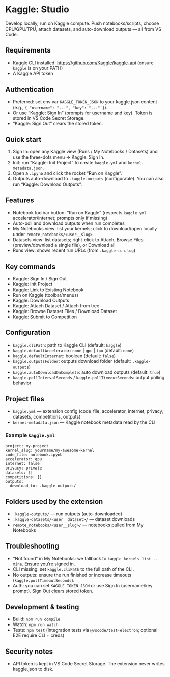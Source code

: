 # Kaggle: Studio

Develop locally, run on Kaggle compute. Push notebooks/scripts, choose CPU/GPU/TPU, attach datasets, and auto-download outputs — all from VS Code.

## Requirements
- Kaggle CLI installed: https://github.com/Kaggle/kaggle-api (ensure `kaggle` is on your PATH)
- A Kaggle API token

## Authentication
- Preferred: set env var `KAGGLE_TOKEN_JSON` to your kaggle.json content (e.g., `{ "username": "...", "key": "..." }`).
- Or use “Kaggle: Sign In” (prompts for username and key). Token is stored in VS Code Secret Storage.
- “Kaggle: Sign Out” clears the stored token.

## Quick start
1) Sign In: open any Kaggle view (Runs / My Notebooks / Datasets) and use the three-dots menu → Kaggle: Sign In.
2) Init: run “Kaggle: Init Project” to create `kaggle.yml` and `kernel-metadata.json`.
3) Open a `.ipynb` and click the rocket “Run on Kaggle”.
4) Outputs auto-download to `.kaggle-outputs` (configurable). You can also run “Kaggle: Download Outputs”.

## Features
- Notebook toolbar button: “Run on Kaggle” (respects `kaggle.yml` accelerator/internet; prompts only if missing)
- Auto-poll and download outputs when run completes
- My Notebooks view: list your kernels; click to download/open locally under `remote_notebooks/<user__slug>`
- Datasets view: list datasets; right-click to Attach, Browse Files (preview/download a single file), or Download all
- Runs view: shows recent run URLs (from `.kaggle-run.log`)

## Key commands
- Kaggle: Sign In / Sign Out
- Kaggle: Init Project
- Kaggle: Link to Existing Notebook
- Run on Kaggle (toolbar/menus)
- Kaggle: Download Outputs
- Kaggle: Attach Dataset / Attach from tree
- Kaggle: Browse Dataset Files / Download Dataset
- Kaggle: Submit to Competition

## Configuration
- `kaggle.cliPath`: path to Kaggle CLI (default: `kaggle`)
- `kaggle.defaultAccelerator`: `none` | `gpu` | `tpu` (default: `none`)
- `kaggle.defaultInternet`: boolean (default: `false`)
- `kaggle.outputsFolder`: outputs download folder (default: `.kaggle-outputs`)
- `kaggle.autoDownloadOnComplete`: auto download outputs (default: `true`)
- `kaggle.pollIntervalSeconds` / `kaggle.pollTimeoutSeconds`: output polling behavior

## Project files
- `kaggle.yml` — extension config (code_file, accelerator, internet, privacy, datasets, competitions, outputs)
- `kernel-metadata.json` — Kaggle notebook metadata read by the CLI

### Example `kaggle.yml`
```
project: my-project
kernel_slug: yourname/my-awesome-kernel
code_file: notebook.ipynb
accelerator: gpu
internet: false
privacy: private
datasets: []
competitions: []
outputs:
  download_to: .kaggle-outputs/
```

## Folders used by the extension
- `.kaggle-outputs/` — run outputs (auto-downloaded)
- `.kaggle-datasets/<user__dataset>/` — dataset downloads
- `remote_notebooks/<user__slug>/` — notebooks pulled from My Notebooks

## Troubleshooting
- “Not found” in My Notebooks: we fallback to `kaggle kernels list --mine`. Ensure you’re signed in.
- CLI missing: set `kaggle.cliPath` to the full path of the CLI.
- No outputs: ensure the run finished or increase timeouts (`kaggle.pollTimeoutSeconds`).
- Auth: you can set `KAGGLE_TOKEN_JSON` or use Sign In (username/key prompt). Sign Out clears stored token.

## Development & testing
- Build: `npm run compile`
- Watch: `npm run watch`
- Tests: `npm test` (integration tests via `@vscode/test-electron`; optional E2E require CLI + creds)

## Security notes
- API token is kept in VS Code Secret Storage. The extension never writes kaggle.json to disk.
